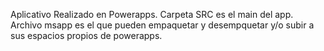 Aplicativo Realizado en Powerapps.
Carpeta SRC es el main del app.
Archivo msapp es el que pueden empaquetar y desempquetar y/o subir a sus espacios propios de powerapps.

